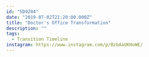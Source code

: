 ```yaml
---
id: "5D9284"
date: "2019-07-02T21:20:00.000Z"
title: "Doctor's Office Transformation"
description: ""
tags:
  - Transition Timeline
instagram: https://www.instagram.com/p/BzbAaUKHoWE/
---
```

